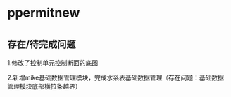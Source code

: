 # ppermitnew
<h1 align="center"></h1>

## 存在/待完成问题

1.修改了控制单元控制断面的底图

2.新增mike基础数据管理模块，完成水系表基础数据管理（存在问题：基础数据管理模块底部横拉条越界）
